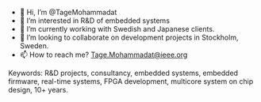 - 👋 Hi, I’m @TageMohammadat
- 👀 I’m interested in R&D of embedded systems 
- 🌱 I’m currently working with Swedish and Japanese clients.
- 💞️ I’m looking to collaborate on development projects in Stockholm, Sweden. 
- 📫 How to reach me? Tage.Mohammadat@ieee.org 

Keywords: R&D projects, consultancy, embedded systems, embedded firmware, real-time systems, FPGA development, multicore system on chip design, 10+ years.  
<!---
TageMohammadat/TageMohammadat is a ✨ special ✨ repository because its `README.md` (this file) appears on your GitHub profile.
You can click the Preview link to take a look at your changes.
--->
